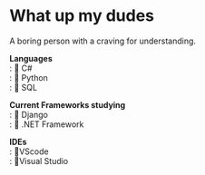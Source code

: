 # What up my dudes
A boring person with a craving for understanding.

<!-- Current Languages studying -->
<b>Languages</b><br>
: 🍆 C#<br>
: 🍆 Python<br>
: 🍆 SQL<br>

<!-- Current Frameworks studying -->
<b>Current Frameworks studying</b><br>
: 🍑 Django<br>
: 🍑 .NET Framework<br>

<!-- IDE of choice -->
<b>IDEs</b><br>
: 🌸VScode<br>
: 🌸Visual Studio<br>
